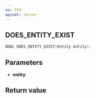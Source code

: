 ```yaml
---
ns: CFX
apiset: server
---
```

## DOES_ENTITY_EXIST

```c
BOOL DOES_ENTITY_EXIST(Entity entity);
```


## Parameters
* **entity**: 

## Return value
